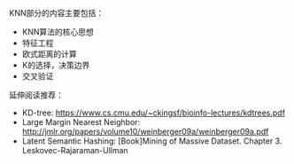 KNN部分的内容主要包括：
- KNN算法的核心思想
- 特征工程
- 欧式距离的计算
- K的选择，决策边界
- 交叉验证

延伸阅读推荐：

- KD-tree: https://www.cs.cmu.edu/~ckingsf/bioinfo-lectures/kdtrees.pdf
- Large Margin Nearest Neighbor: http://jmlr.org/papers/volume10/weinberger09a/weinberger09a.pdf
- Latent Semantic Hashing: [Book]Mining of Massive Dataset. Chapter 3.  Leskovec-Rajaraman-Ullman
